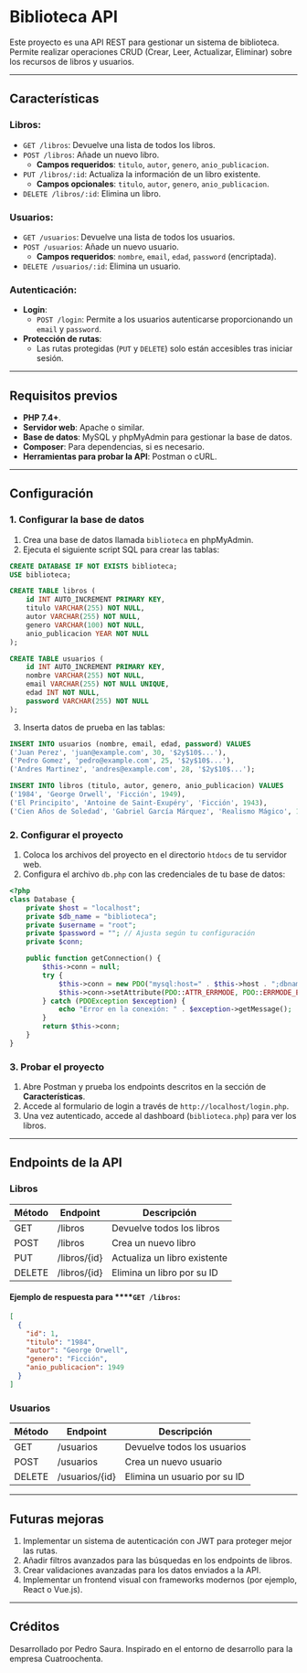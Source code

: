 # Biblioteca API

Este proyecto es una API REST para gestionar un sistema de biblioteca. Permite realizar operaciones CRUD (Crear, Leer, Actualizar, Eliminar) sobre los recursos de libros y usuarios.

---

## Características

### **Libros**:

- `GET /libros`: Devuelve una lista de todos los libros.
- `POST /libros`: Añade un nuevo libro.
  - **Campos requeridos**: `titulo`, `autor`, `genero`, `anio_publicacion`.
- `PUT /libros/:id`: Actualiza la información de un libro existente.
  - **Campos opcionales**: `titulo`, `autor`, `genero`, `anio_publicacion`.
- `DELETE /libros/:id`: Elimina un libro.

### **Usuarios**:

- `GET /usuarios`: Devuelve una lista de todos los usuarios.
- `POST /usuarios`: Añade un nuevo usuario.
  - **Campos requeridos**: `nombre`, `email`, `edad`, `password` (encriptada).
- `DELETE /usuarios/:id`: Elimina un usuario.

### **Autenticación**:

- **Login**:
  - `POST /login`: Permite a los usuarios autenticarse proporcionando un `email` y `password`.
- **Protección de rutas**:
  - Las rutas protegidas (`PUT` y `DELETE`) solo están accesibles tras iniciar sesión.

---

## Requisitos previos

- **PHP 7.4+**.
- **Servidor web**: Apache o similar.
- **Base de datos**: MySQL y phpMyAdmin para gestionar la base de datos.
- **Composer**: Para dependencias, si es necesario.
- **Herramientas para probar la API**: Postman o cURL.

---

## Configuración

### **1. Configurar la base de datos**

1. Crea una base de datos llamada `biblioteca` en phpMyAdmin.
2. Ejecuta el siguiente script SQL para crear las tablas:

```sql
CREATE DATABASE IF NOT EXISTS biblioteca;
USE biblioteca;

CREATE TABLE libros (
    id INT AUTO_INCREMENT PRIMARY KEY,
    titulo VARCHAR(255) NOT NULL,
    autor VARCHAR(255) NOT NULL,
    genero VARCHAR(100) NOT NULL,
    anio_publicacion YEAR NOT NULL
);

CREATE TABLE usuarios (
    id INT AUTO_INCREMENT PRIMARY KEY,
    nombre VARCHAR(255) NOT NULL,
    email VARCHAR(255) NOT NULL UNIQUE,
    edad INT NOT NULL,
    password VARCHAR(255) NOT NULL
);
```

3. Inserta datos de prueba en las tablas:

```sql
INSERT INTO usuarios (nombre, email, edad, password) VALUES
('Juan Perez', 'juan@example.com', 30, '$2y$10$...'),
('Pedro Gomez', 'pedro@example.com', 25, '$2y$10$...'),
('Andres Martinez', 'andres@example.com', 28, '$2y$10$...');

INSERT INTO libros (titulo, autor, genero, anio_publicacion) VALUES
('1984', 'George Orwell', 'Ficción', 1949),
('El Principito', 'Antoine de Saint-Exupéry', 'Ficción', 1943),
('Cien Años de Soledad', 'Gabriel García Márquez', 'Realismo Mágico', 1967);
```

### **2. Configurar el proyecto**

1. Coloca los archivos del proyecto en el directorio `htdocs` de tu servidor web.
2. Configura el archivo `db.php` con las credenciales de tu base de datos:

```php
<?php
class Database {
    private $host = "localhost";
    private $db_name = "biblioteca";
    private $username = "root";
    private $password = ""; // Ajusta según tu configuración
    private $conn;

    public function getConnection() {
        $this->conn = null;
        try {
            $this->conn = new PDO("mysql:host=" . $this->host . ";dbname=" . $this->db_name, $this->username, $this->password);
            $this->conn->setAttribute(PDO::ATTR_ERRMODE, PDO::ERRMODE_EXCEPTION);
        } catch (PDOException $exception) {
            echo "Error en la conexión: " . $exception->getMessage();
        }
        return $this->conn;
    }
}
```

### **3. Probar el proyecto**

1. Abre Postman y prueba los endpoints descritos en la sección de **Características**.
2. Accede al formulario de login a través de `http://localhost/login.php`.
3. Una vez autenticado, accede al dashboard (`biblioteca.php`) para ver los libros.

---

## Endpoints de la API

### **Libros**

| Método | Endpoint     | Descripción                  |
| ------ | ------------ | ---------------------------- |
| GET    | /libros      | Devuelve todos los libros    |
| POST   | /libros      | Crea un nuevo libro          |
| PUT    | /libros/{id} | Actualiza un libro existente |
| DELETE | /libros/{id} | Elimina un libro por su ID   |

#### **Ejemplo de respuesta para ****`GET /libros`**:

```json
[
  {
    "id": 1,
    "titulo": "1984",
    "autor": "George Orwell",
    "genero": "Ficción",
    "anio_publicacion": 1949
  }
]
```

### **Usuarios**

| Método | Endpoint       | Descripción                  |
| ------ | -------------- | ---------------------------- |
| GET    | /usuarios      | Devuelve todos los usuarios  |
| POST   | /usuarios      | Crea un nuevo usuario        |
| DELETE | /usuarios/{id} | Elimina un usuario por su ID |

---

## Futuras mejoras

1. Implementar un sistema de autenticación con JWT para proteger mejor las rutas.
2. Añadir filtros avanzados para las búsquedas en los endpoints de libros.
3. Crear validaciones avanzadas para los datos enviados a la API.
4. Implementar un frontend visual con frameworks modernos (por ejemplo, React o Vue.js).

---

## Créditos

Desarrollado por Pedro Saura. Inspirado en el entorno de desarrollo para la empresa Cuatroochenta.

